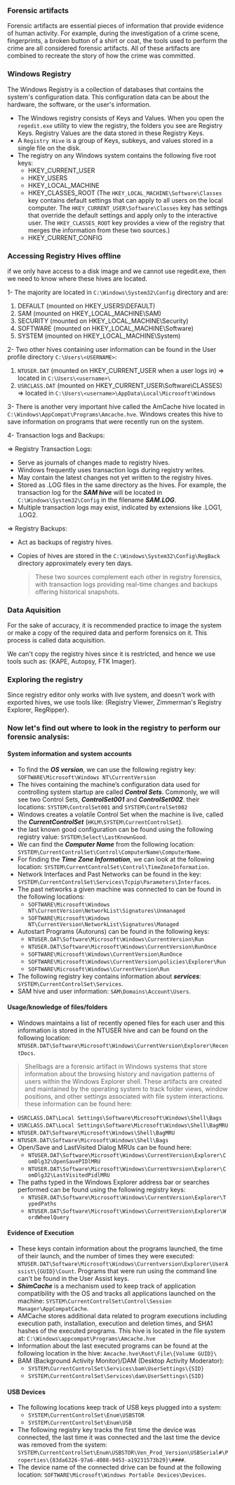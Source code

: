 ### Forensic artifacts
Forensic artifacts are essential pieces of information that provide evidence of human activity. For example, during the investigation of a crime scene, fingerprints, a broken button of a shirt or coat, the tools used to perform the crime are all considered forensic artifacts. All of these artifacts are combined to recreate the story of how the crime was committed. 

### Windows Registry
The Windows Registry is a collection of databases that contains the system's configuration data. This configuration data can be about the hardware, the software, or the user's information.

- The Windows registry consists of Keys and Values. When you open the `regedit.exe` utility to view the registry, the folders you see are Registry Keys. Registry Values are the data stored in these Registry Keys.
- A `Registry Hive` is a group of Keys, subkeys, and values stored in a single file on the disk.
- The registry on any Windows system contains the following five root keys:
  - HKEY_CURRENT_USER
  - HKEY_USERS
  - HKEY_LOCAL_MACHINE
  - HKEY_CLASSES_ROOT (The `HKEY_LOCAL_MACHINE\Software\Classes` key contains default settings that can apply to all users on the local computer. The `HKEY_CURRENT_USER\Software\Classes` key has settings that override the default settings and apply only to the interactive user. The `HKEY_CLASSES_ROOT` key provides a view of the registry that merges the information from these two sources.)
  - HKEY_CURRENT_CONFIG

### Accessing Registry Hives offline
if we only have access to a disk image and we cannot use regedit.exe, then we need to know where these hives are located. 

1- The majority are located in `C:\Windows\System32\Config` directory and are:
  1. DEFAULT (mounted on HKEY_USERS\DEFAULT)
  2. SAM (mounted on HKEY_LOCAL_MACHINE\SAM)
  3. SECURITY (mounted on HKEY_LOCAL_MACHINE\Security)
  4. SOFTWARE (mounted on HKEY_LOCAL_MACHINE\Software)
  5. SYSTEM (mounted on HKEY_LOCAL_MACHINE\System)

2- Two other hives containing user information can be found in the User profile directory `C:\Users\<USERNAME>`:
  1. `NTUSER.DAT` (mounted on HKEY_CURRENT_USER when a user logs in) => located in `C:\Users\<username>\`
  2. `USRCLASS.DAT` (mounted on HKEY_CURRENT_USER\Software\CLASSES) => located in `C:\Users\<username>\AppData\Local\Microsoft\Windows`

3- There is another very important hive called the AmCache hive located in `C:\Windows\AppCompat\Programs\Amcache.hve`. Windows creates this hive to save information on programs that were recently run on the system.

4- Transaction logs and Backups: 

=> Registry Transaction Logs:
- Serve as journals of changes made to registry hives.
- Windows frequently uses transaction logs during registry writes.
- May contain the latest changes not yet written to the registry hives.
- Stored as .LOG files in the same directory as the hives. For example, the transaction log for the ***SAM hive*** will be located in `C:\Windows\System32\Config` in the filename ***SAM.LOG***.
- Multiple transaction logs may exist, indicated by extensions like .LOG1, .LOG2.

=> Registry Backups:
- Act as backups of registry hives.
- Copies of hives are stored in the `C:\Windows\System32\Config\RegBack` directory approximately every ten days.

  > These two sources complement each other in registry forensics, with transaction logs providing real-time changes and backups offering historical snapshots.

### Data Aquisition
For the sake of accuracy, it is recommended practice to image the system or make a copy of the required data and perform forensics on it. This process is called data acquisition. 

We can't copy the registry hives since it is restricted, and hence we use tools such as: {KAPE, Autopsy, FTK Imager}.

### Exploring the registry
Since registry editor only works with live system, and doesn't work with exported hives, we use tools like: {Registry Viewer, Zimmerman's Registry Explorer, RegRipper}.

### Now let's find out where to look in the registry to perform our forensic analysis:

#### System information and system accounts
- To find the ***OS version***, we can use the following registry key: `SOFTWARE\Microsoft\Windows NT\CurrentVersion`
- The hives containing the machine’s configuration data used for controlling system startup are called ***Control Sets***. Commonly, we will see two Control Sets, ***ControlSet001*** and ***ControlSet002***. their locations: `SYSTEM\ControlSet001` and `SYSTEM\ControlSet002`
- Windows creates a volatile Control Set when the machine is live, called the ***CurrentControlSet*** (`HKLM\SYSTEM\CurrentControlSet`).
- the last known good configuration can be found using the following registry value: `SYSTEM\Select\LastKnownGood`.
- We can find the ***Computer Name*** from the following location: `SYSTEM\CurrentControlSet\Control\ComputerName\ComputerName`.
- For finding the ***Time Zone Information***, we can look at the following location: `SYSTEM\CurrentControlSet\Control\TimeZoneInformation`.
- Network Interfaces and Past Networks can be found in the key: `SYSTEM\CurrentControlSet\Services\Tcpip\Parameters\Interfaces`.
- The past networks a given machine was connected to can be found in the following locations:
  - `SOFTWARE\Microsoft\Windows NT\CurrentVersion\NetworkList\Signatures\Unmanaged`
  - `SOFTWARE\Microsoft\Windows NT\CurrentVersion\NetworkList\Signatures\Managed`
- Autostart Programs (Autoruns) can be found in the following keys:
  - `NTUSER.DAT\Software\Microsoft\Windows\CurrentVersion\Run`
  - `NTUSER.DAT\Software\Microsoft\Windows\CurrentVersion\RunOnce`
  - `SOFTWARE\Microsoft\Windows\CurrentVersion\RunOnce`
  - `SOFTWARE\Microsoft\Windows\CurrentVersion\policies\Explorer\Run`
  - `SOFTWARE\Microsoft\Windows\CurrentVersion\Run`
- The following registry key contains information about ***services***: `SYSTEM\CurrentControlSet\Services`.
- SAM hive and user information: `SAM\Domains\Account\Users`.
  
#### Usage/knowledge of files/folders
- Windows maintains a list of recently opened files for each user and this information is stored in the NTUSER hive and can be found on the following location: `NTUSER.DAT\Software\Microsoft\Windows\CurrentVersion\Explorer\RecentDocs`.
> Shellbags are a forensic artifact in Windows systems that store information about the browsing history and navigation patterns of users within the Windows Explorer shell. These artifacts are created and maintained by the operating system to track folder views, window positions, and other settings associated with file system interactions. these information can be found here:
   - `USRCLASS.DAT\Local Settings\Software\Microsoft\Windows\Shell\Bags`
   - `USRCLASS.DAT\Local Settings\Software\Microsoft\Windows\Shell\BagMRU`
   - `NTUSER.DAT\Software\Microsoft\Windows\Shell\BagMRU`
   - `NTUSER.DAT\Software\Microsoft\Windows\Shell\Bags`
- Open/Save and LastVisited Dialog MRUs can be found here:
  - `NTUSER.DAT\Software\Microsoft\Windows\CurrentVersion\Explorer\ComDlg32\OpenSavePIDlMRU`
  - `NTUSER.DAT\Software\Microsoft\Windows\CurrentVersion\Explorer\ComDlg32\LastVisitedPidlMRU`
- The paths typed in the Windows Explorer address bar or searches performed can be found using the following registry keys:
  - `NTUSER.DAT\Software\Microsoft\Windows\CurrentVersion\Explorer\TypedPaths`
  - `NTUSER.DAT\Software\Microsoft\Windows\CurrentVersion\Explorer\WordWheelQuery`
  
#### Evidence of Execution
- These keys contain information about the programs launched, the time of their launch, and the number of times they were executed: `NTUSER.DAT\Software\Microsoft\Windows\Currentversion\Explorer\UserAssist\{GUID}\Count`. Programs that were run using the command line can't be found in the User Assist keys.
- ***ShimCache*** is a mechanism used to keep track of application compatibility with the OS and tracks all applications launched on the machine: `SYSTEM\CurrentControlSet\Control\Session Manager\AppCompatCache`.
- AMCache stores additional data related to program executions including execution path, installation, execution and deletion times, and SHA1 hashes of the executed programs. This hive is located in the file system at: `C:\Windows\appcompat\Programs\Amcache.hve`
- Information about the last executed programs can be found at the following location in the hive: `Amcache.hve\Root\File\{Volume GUID}\`
- BAM (Background Activity Monitor)/DAM (Desktop Activity Moderator):
  - `SYSTEM\CurrentControlSet\Services\bam\UserSettings\{SID}`
  - `SYSTEM\CurrentControlSet\Services\dam\UserSettings\{SID}`

#### USB Devices
- The following locations keep track of USB keys plugged into a system:
  - `SYSTEM\CurrentControlSet\Enum\USBSTOR`
  - `SYSTEM\CurrentControlSet\Enum\USB`
- The following registry key tracks the first time the device was connected, the last time it was connected and the last time the device was removed from the system: `SYSTEM\CurrentControlSet\Enum\USBSTOR\Ven_Prod_Version\USBSerial#\Properties\{83da6326-97a6-4088-9453-a19231573b29}\####`.
- The device name of the connected drive can be found at the following location: `SOFTWARE\Microsoft\Windows Portable Devices\Devices`.
